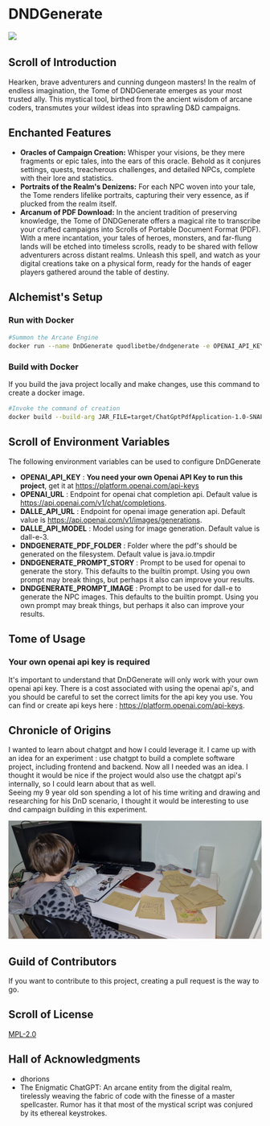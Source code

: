 # DNDGenerate


<img src="https://github.com/dhorions/backend/blob/main/src/main/resources/static/logo_trans.png?raw=true" width="200"/>

## Scroll of Introduction
Hearken, brave adventurers and cunning dungeon masters! In the realm of endless imagination, the Tome of DNDGenerate emerges as your most trusted ally. This mystical tool, birthed from the ancient wisdom of arcane coders, transmutes your wildest ideas into sprawling D&D campaigns.

## Enchanted Features
- **Oracles of Campaign Creation:** Whisper your visions, be they mere fragments or epic tales, into the ears of this oracle. Behold as it conjures settings, quests, treacherous challenges, and detailed NPCs, complete with their lore and statistics.
- **Portraits of the Realm's Denizens:** For each NPC woven into your tale, the Tome renders lifelike portraits, capturing their very essence, as if plucked from the realm itself.
- **Arcanum of PDF Download:** In the ancient tradition of preserving knowledge, the Tome of DNDGenerate offers a magical rite to transcribe your crafted campaigns into Scrolls of Portable Document Format (PDF). With a mere incantation, your tales of heroes, monsters, and far-flung lands will be etched into timeless scrolls, ready to be shared with fellow adventurers across distant realms. Unleash this spell, and watch as your digital creations take on a physical form, ready for the hands of eager players gathered around the table of destiny.

## Alchemist's Setup
### Run with Docker 
```bash
#Summon the Arcane Engine
docker run --name DnDGenerate quodlibetbe/dndgenerate -e OPENAI_API_KEY=[YOUR_OPENAI_API_KEY] -p 8080:8080
```
### Build with Docker

If you build the java project locally and make changes, use this command to create a docker image.

```bash
#Invoke the command of creation
docker build --build-arg JAR_FILE=target/ChatGptPdfApplication-1.0-SNAPSHOT.jar -t quodlibetbe/dndgenerate .
```

## Scroll of Environment Variables
The following environment variables can be used to configure DnDGenerate
 - **OPENAI_API_KEY** : **You need your own Openai API Key to run this project**, get it at https://platform.openai.com/api-keys
 - **OPENAI_URL** : Endpoint for openai chat completion api.  Default value is  https://api.openai.com/v1/chat/completions.
 - **DALLE_API_URL** : Endpoint for openai image generation api. Default value is https://api.openai.com/v1/images/generations.
 - **DALLE_API_MODEL** : Model using for image generation. Default value is dall-e-3.
 - **DNDGENERATE_PDF_FOLDER** : Folder where the pdf's should be generated on the filesystem. Default value is java.io.tmpdir
 - **DNDGENERATE_PROMPT_STORY** : Prompt to be used for openai to generate the story.  This defaults to the builtin prompt.  Using you own prompt may break things, but perhaps it also can improve your results.
 - **DNDGENERATE_PROMPT_IMAGE** : Prompt to be used for dall-e to generate the NPC images. This defaults to the builtin prompt.  Using you own prompt may break things, but perhaps it also can improve your results.

## Tome of Usage
### Your own openai api key is required
It's important to understand that DnDGenerate will only work with your own openai api key.  There is a cost associated with using the openai api's, and you should be careful to set the correct limits for the api key you use. 
You can find or create api keys here : https://platform.openai.com/api-keys.


## Chronicle of Origins
I wanted to learn about chatgpt and how I could leverage it.  I came up with an idea for an experiment : use chatgpt to build a complete software project, including frontend and backend.  Now all I needed was an idea.  I thought it would be nice if the project would also use the chatgpt api's internally, so I could learn about that as well.  
Seeing my 9 year old son spending a lot of his time writing and drawing and researching for his DnD scenario, I thought it would be interesting to use dnd campaign building in this experiment.

<img src="https://github.com/dhorions/DnDGenerate/blob/image/humanintelligence.jpg?raw=true" />

## Guild of Contributors
If you want to contribute to this project, creating a pull request is the way to go.

## Scroll of License
[MPL-2.0](https://github.com/dhorions/DnDGenerate/blob/main/LICENSE)

## Hall of Acknowledgments
- dhorions
- The Enigmatic ChatGPT: An arcane entity from the digital realm, tirelessly weaving the fabric of code with the finesse of a master spellcaster. Rumor has it that most of the mystical script was conjured by its ethereal keystrokes.

